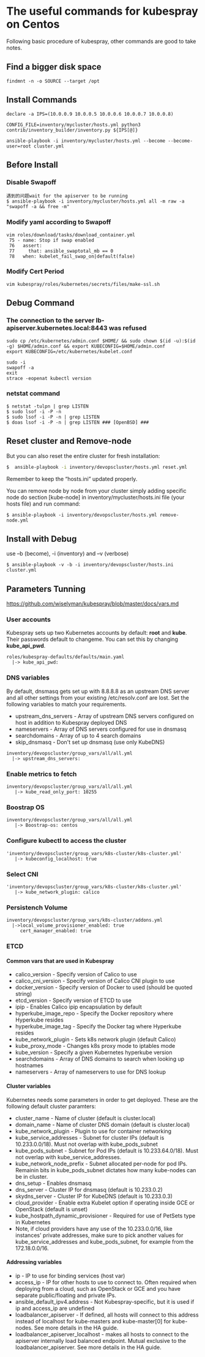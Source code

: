 # The useful commands for kubespray on Centos

Following basic procedure of kubespray, other commands are good to take notes.

## Find a bigger disk space
```
findmnt -n -o SOURCE --target /opt
```

## Install Commands

```
declare -a IPS=(10.0.0.9 10.0.0.5 10.0.0.6 10.0.0.7 10.0.0.8)

CONFIG_FILE=inventory/mycluster/hosts.yml python3 contrib/inventory_builder/inventory.py ${IPS[@]}

ansible-playbook -i inventory/mycluster/hosts.yml --become --become-user=root cluster.yml
```

## Before Install

### Disable Swapoff
```
遇到的问题wait for the apiserver to be running
$ ansible-playbook -i inventory/mycluster/hosts.yml all -m raw -a "swapoff -a && free -m"
```

### Modify yaml according to Swapoff
```
vim roles/download/tasks/download_container.yml
 75 - name: Stop if swap enabled
 76   assert:
 77     that: ansible_swaptotal_mb == 0         
 78   when: kubelet_fail_swap_on|default(false)
```

### Modify Cert Period
```
vim kubespray/roles/kubernetes/secrets/files/make-ssl.sh
```



## Debug Command

### The connection to the server lb-apiserver.kubernetes.local:8443 was refused
```
sudo cp /etc/kubernetes/admin.conf $HOME/ && sudo chown $(id -u):$(id -g) $HOME/admin.conf && export KUBECONFIG=$HOME/admin.conf
export KUBECONFIG=/etc/kubernetes/kubelet.conf

sudo -i
swapoff -a
exit
strace -eopenat kubectl version

```

### netstat command

```
$ netstat -tulpn | grep LISTEN
$ sudo lsof -i -P -n
$ sudo lsof -i -P -n | grep LISTEN
$ doas lsof -i -P -n | grep LISTEN ### [OpenBSD] ###
```

## Reset cluster and Remove-node
But you can also reset the entire cluster for fresh installation:
```bash
$  ansible-playbook -i inventory/devopscluster/hosts.yml reset.yml
```
Remember to keep the “hosts.ini” updated properly.

You can remove node by node from your cluster simply adding specific node do section [kube-node] in inventory/mycluster/hosts.ini file (your hosts file) and run command:
```shell
$ ansible-playbook -i inventory/devopscluster/hosts.yml remove-node.yml
```

## Install with Debug
 use –b (become), -i (inventory) and –v (verbose)
 ```
 $ ansible-playbook -v -b -i inventory/devopscluster/hosts.ini cluster.yml
 ```
## Parameters Tunning
 
 https://github.com/wiselyman/kubespray/blob/master/docs/vars.md
 
### User accounts
Kubespray sets up two Kubernetes accounts by default: __root__ and __kube__. Their passwords default to changeme. You can set this by changing __kube_api_pwd__.
```
roles/kubespray-defaults/defaults/main.yaml
  |-> kube_api_pwd: 
```

### DNS variables
By default, dnsmasq gets set up with 8.8.8.8 as an upstream DNS server and all other settings from your existing /etc/resolv.conf are lost. Set the following variables to match your requirements.

- upstream_dns_servers - Array of upstream DNS servers configured on host in addition to Kubespray deployed DNS
- nameservers - Array of DNS servers configured for use in dnsmasq
- searchdomains - Array of up to 4 search domains
- skip_dnsmasq - Don't set up dnsmasq (use only KubeDNS)
```
inventory/devopscluster/group_vars/all/all.yml
  |-> upstream_dns_servers: 
```
### Enable metrics to fetch
```
inventory/devopscluster/group_vars/all/all.yml
   |-> kube_read_only_port: 10255
```
### Boostrap OS
```
inventory/devopscluster/group_vars/all/all.yml
   |-> Boostrap-os: centos
```


### Configure kubectl to access the cluster
```
'inventory/devopscluster/group_vars/k8s-cluster/k8s-cluster.yml'
   |-> kubeconfig_localhost: true
```

### Select CNI
```
'inventory/devopscluster/group_vars/k8s-cluster/k8s-cluster.yml'
   |-> kube_network_plugin: calico
```

### Persistench Volume
```
inventory/devopscluster/group_vars/k8s-cluster/addons.yml
  |->local_volume_provisioner_enabled: true
     cert_manager_enabled: true

```


### ETCD

#### Common vars that are used in Kubespray
- calico_version - Specify version of Calico to use
- calico_cni_version - Specify version of Calico CNI plugin to use
- docker_version - Specify version of Docker to used (should be quoted string)
- etcd_version - Specify version of ETCD to use
- ipip - Enables Calico ipip encapsulation by default
- hyperkube_image_repo - Specify the Docker repository where Hyperkube resides
- hyperkube_image_tag - Specify the Docker tag where Hyperkube resides
- kube_network_plugin - Sets k8s network plugin (default Calico)
- kube_proxy_mode - Changes k8s proxy mode to iptables mode
- kube_version - Specify a given Kubernetes hyperkube version
- searchdomains - Array of DNS domains to search when looking up hostnames
- nameservers - Array of nameservers to use for DNS lookup

#### Cluster variables

Kubernetes needs some parameters in order to get deployed. These are the following default cluster paramters:

- cluster_name - Name of cluster (default is cluster.local)
- domain_name - Name of cluster DNS domain (default is cluster.local)
- kube_network_plugin - Plugin to use for container networking
- kube_service_addresses - Subnet for cluster IPs (default is 10.233.0.0/18). Must not overlap with kube_pods_subnet
- kube_pods_subnet - Subnet for Pod IPs (default is 10.233.64.0/18). Must not overlap with kube_service_addresses.
- kube_network_node_prefix - Subnet allocated per-node for pod IPs. Remainin bits in kube_pods_subnet dictates how many kube-nodes can be in cluster.
- dns_setup - Enables dnsmasq
- dns_server - Cluster IP for dnsmasq (default is 10.233.0.2)
- skydns_server - Cluster IP for KubeDNS (default is 10.233.0.3)
- cloud_provider - Enable extra Kubelet option if operating inside GCE or OpenStack (default is unset)
- kube_hostpath_dynamic_provisioner - Required for use of PetSets type in Kubernetes
- Note, if cloud providers have any use of the 10.233.0.0/16, like instances' private addresses, make sure to pick another values for kube_service_addresses and kube_pods_subnet, for example from the 172.18.0.0/16.

#### Addressing variables
- ip - IP to use for binding services (host var)
- access_ip - IP for other hosts to use to connect to. Often required when deploying from a cloud, such as OpenStack or GCE and you have separate public/floating and private IPs.
- ansible_default_ipv4.address - Not Kubespray-specific, but it is used if ip and access_ip are undefined
- loadbalancer_apiserver - If defined, all hosts will connect to this address instead of localhost for kube-masters and kube-master[0] for kube-nodes. See more details in the HA guide.
- loadbalancer_apiserver_localhost - makes all hosts to connect to the apiserver internally load balanced endpoint. Mutual exclusive to the loadbalancer_apiserver. See more details in the HA guide.